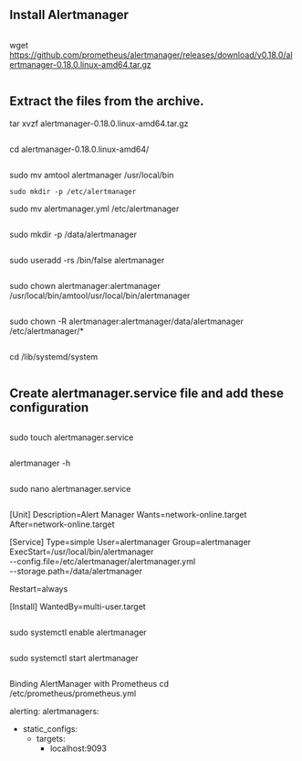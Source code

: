 ## Install Alertmanager
```
```
wget https://github.com/prometheus/alertmanager/releases/download/v0.18.0/alertmanager-0.18.0.linux-amd64.tar.gz
```
```
## Extract the files from the archive.
tar xvzf alertmanager-0.18.0.linux-amd64.tar.gz
```
```
cd alertmanager-0.18.0.linux-amd64/
```
```
sudo mv amtool alertmanager /usr/local/bin
```
sudo mkdir -p /etc/alertmanager
```
sudo mv alertmanager.yml /etc/alertmanager
```
```
sudo mkdir -p /data/alertmanager
```
```
sudo useradd -rs /bin/false alertmanager
```
```
sudo chown alertmanager:alertmanager /usr/local/bin/amtool/usr/local/bin/alertmanager
```
```
sudo chown -R alertmanager:alertmanager/data/alertmanager /etc/alertmanager/*
```
```
cd /lib/systemd/system
```
```
## Create alertmanager.service file and add these configuration 
```
```
sudo touch alertmanager.service
```
```
alertmanager -h
```
```
sudo nano alertmanager.service
```
```
[Unit]
Description=Alert Manager
Wants=network-online.target
After=network-online.target

[Service]
Type=simple
User=alertmanager
Group=alertmanager
ExecStart=/usr/local/bin/alertmanager \
  --config.file=/etc/alertmanager/alertmanager.yml \
  --storage.path=/data/alertmanager

Restart=always

[Install]
WantedBy=multi-user.target
```
```
sudo systemctl enable alertmanager
```
```
sudo systemctl start alertmanager
```
```
Binding AlertManager with Prometheus
cd /etc/prometheus/prometheus.yml


alerting:
  alertmanagers:
  - static_configs:
    - targets:
      - localhost:9093


